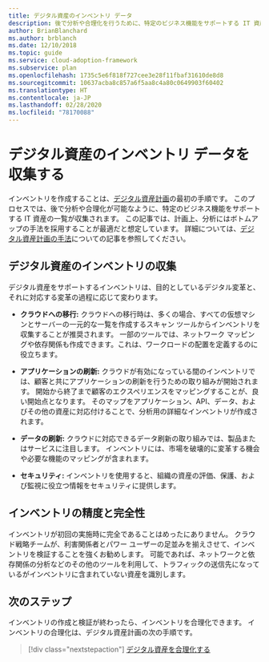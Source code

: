 ```yaml
---
title: デジタル資産のインベントリ データ
description: 後で分析や合理化を行うために、特定のビジネス機能をサポートする IT 資産のインベントリ一覧を作成する方法について説明します。
author: BrianBlanchard
ms.author: brblanch
ms.date: 12/10/2018
ms.topic: guide
ms.service: cloud-adoption-framework
ms.subservice: plan
ms.openlocfilehash: 1735c5e6f818f727cee3e28f11fbaf31610de8d8
ms.sourcegitcommit: 10637acba8c857a6f5aa8c4a80c0649903f60402
ms.translationtype: HT
ms.contentlocale: ja-JP
ms.lasthandoff: 02/28/2020
ms.locfileid: "78170088"
---
```

# <a name="gather-inventory-data-for-a-digital-estate"></a>デジタル資産のインベントリ データを収集する

インベントリを作成することは、[デジタル資産計画](./index.md)の最初の手順です。 このプロセスでは、後で分析や合理化が可能なように、特定のビジネス機能をサポートする IT 資産の一覧が収集されます。 この記事では、計画上、分析にはボトムアップの手法を採用することが最適だと想定しています。 詳細については、[デジタル資産計画の手法](./approach.md)についての記事を参照してください。

## <a name="take-inventory-of-a-digital-estate"></a>デジタル資産のインベントリの収集

デジタル資産をサポートするインベントリは、目的としているデジタル変革と、それに対応する変革の過程に応じて変わります。

- **クラウドへの移行:** クラウドへの移行時は、多くの場合、すべての仮想マシンとサーバーの一元的な一覧を作成するスキャン ツールからインベントリを収集することが推奨されます。 一部のツールでは、ネットワーク マッピングや依存関係も作成できます。これは、ワークロードの配置を定義するのに役立ちます。

- **アプリケーションの刷新:** クラウドが有効になっている間のインベントリでは、顧客と共にアプリケーションの刷新を行うための取り組みが開始されます。 開始から終了まで顧客のエクスペリエンスをマッピングすることが、良い開始点となります。 そのマップをアプリケーション、API、データ、およびその他の資産に対応付けることで、分析用の詳細なインベントリが作成されます。

- **データの刷新:** クラウドに対応できるデータ刷新の取り組みでは、製品またはサービスに注目します。 インベントリには、市場を破壊的に変革する機会や必要な機能のマッピングが含まれます。

- **セキュリティ:** インベントリを使用すると、組織の資産の評価、保護、および監視に役立つ情報をセキュリティに提供します。

## <a name="accuracy-and-completeness-of-an-inventory"></a>インベントリの精度と完全性

インベントリが初回の実施時に完全であることはめったにありません。 クラウド戦略チームが、利害関係者とパワー ユーザーの足並みを揃えさせて、インベントリを検証することを強くお勧めします。 可能であれば、ネットワークと依存関係の分析などのその他のツールを利用して、トラフィックの送信先になっているがインベントリに含まれていない資産を識別します。

## <a name="next-steps"></a>次のステップ

インベントリの作成と検証が終わったら、インベントリを合理化できます。 インベントリの合理化は、デジタル資産計画の次の手順です。

> [!div class="nextstepaction"]
> [デジタル資産を合理化する](./rationalize.md)
